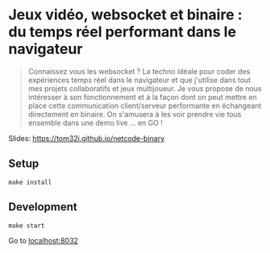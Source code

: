# Jeux vidéo, websocket et binaire : du temps réel performant dans le navigateur

> Connaissez vous les websocket ? La techno idéale pour coder des expériences temps réel dans le navigateur et que j'utilise dans tout mes projets collaboratifs et jeux multijoueur.
> Je vous propose de nous intéresser à son fonctionnement et à la façon dont on peut mettre en place cette communication client/serveur performante en échangeant directement en binaire.
> On s'amusera à les voir prendre vie tous ensemble dans une demo live ... en GO !


Slides: https://tom32i.github.io/netcode-binary

## Setup

    make install

## Development

    make start

Go to [localhost:8032](http://localhost:8032)
